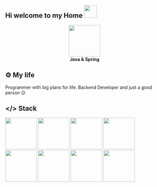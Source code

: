 ## Hi welcome to my Home <img src="https://github.com/goforbg/telegram-emoji-gifs/blob/master/owl.gif?raw=true" width="40"/>

<!--
**Misterser1/Misterser1** is a ✨ _special_ ✨ repository because its `README.md` (this file) appears on your GitHub profile.

Here are some ideas to get you started:

- 🔭 I’m currently working on ...
- 🌱 I’m currently learning ...
- 👯 I’m looking to collaborate on ...
- 🤔 I’m looking for help with ...
- 💬 Ask me about ...
- 📫 How to reach me: ...
- 😄 Pronouns: ...
- ⚡ Fun fact: ...
-->
<div id="header" align="center">
  <img src="https://img.icons8.com/?size=100&id=90519&format=png&color=000000" width="100"/>
</div>
<div id="header2" align="center">
  <b>Java & Spring</b>
</div>

## ⚙️ My life
Programmer with big plans for life. Backend Developer and just a good person 😉

## </> Stack
<div id="stack">
  <img src="https://img.icons8.com/?size=100&id=13679&format=png&color=000000" width="100"/>
  <img src="https://img.icons8.com/?size=100&id=90519&format=png&color=000000" width="100"/>
  <img src="https://img.icons8.com/?size=100&id=38561&format=png&color=000000" width="100"/>
  <img src="https://img.icons8.com/?size=100&id=t5FJr3NzrPSm&format=png&color=000000" width="100"/>
  <img src="https://img.icons8.com/?size=100&id=20906&format=png&color=000000" width="100"/>
  <img src="https://img.icons8.com/?size=100&id=cdYUlRaag9G9&format=png&color=000000" width="100"/>
  <img src="https://img.icons8.com/?size=100&id=fOhLNqGJsUbJ&format=png&color=000000" width="100"/>
  <img src="https://cdn.icon-icons.com/icons2/2699/PNG/512/hibernate_logo_icon_171004.png" width="100"/>
</div>
